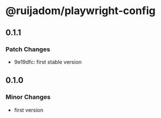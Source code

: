 # @ruijadom/playwright-config

## 0.1.1

### Patch Changes

- 9e19dfc: first stable version

## 0.1.0

### Minor Changes

- first version
